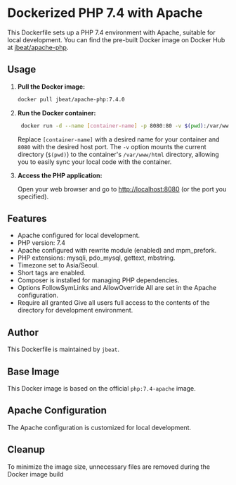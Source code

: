 # Dockerized PHP 7.4 with Apache

This Dockerfile sets up a PHP 7.4 environment with Apache, suitable for local development.
You can find the pre-built Docker image on Docker Hub at [jbeat/apache-php](https://hub.docker.com/repository/docker/jbeat/apache-php/general).

## Usage

1. **Pull the Docker image:**

    ```bash
    docker pull jbeat/apache-php:7.4.0
    ```

2. **Run the Docker container:**

   ```bash
    docker run -d --name [container-name] -p 8080:80 -v $(pwd):/var/www/html jbeat/apache-php56:latest
   ```

   Replace `[container-name]` with a desired name for your container and
   `8080` with the desired host port. The `-v` option mounts the current
   directory (`$(pwd)`) to the container's `/var/www/html` directory,
   allowing you to easily sync your local code with the container.


3. **Access the PHP application:**

   Open your web browser and go to [http://localhost:8080](http://localhost:8080) (or the port you specified).

## Features

- Apache configured for local development.
- PHP version: 7.4
- Apache configured with rewrite module (enabled) and mpm_prefork.
- PHP extensions: mysqli, pdo_mysql, gettext, mbstring.
- Timezone set to Asia/Seoul.
- Short tags are enabled.
- Composer is installed for managing PHP dependencies.
- Options FollowSymLinks and AllowOverride All are set in the Apache configuration.
- Require all granted Give all users full access to the contents of the directory for development environment.

## Author

This Dockerfile is maintained by `jbeat`.

## Base Image

This Docker image is based on the official `php:7.4-apache` image.

## Apache Configuration

The Apache configuration is customized for local development.

## Cleanup

To minimize the image size, unnecessary files are removed during the Docker image build

